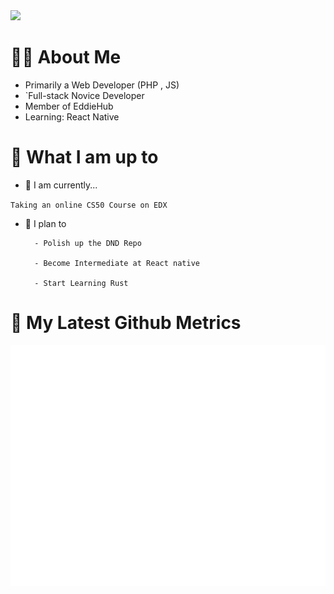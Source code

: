 
<img src="https://user-images.githubusercontent.com/33614825/188318755-be69f433-0de6-4003-9e12-278da9dded62.gif">

# 👨‍💻 About Me

- Primarily a Web Developer (PHP , JS)
-	`Full-stack Novice Developer
-	Member of EddieHub
-	Learning: React Native


# 🚀 What I am up to
-	🔨 I am currently...

`Taking an online CS50 Course on EDX`


- 🎯 I plan to

		- Polish up the DND Repo
    
		- Become Intermediate at React native
    
		- Start Learning Rust
    
    
# 🔔 My Latest Github Metrics
![Metrics](/github-metrics.svg)

